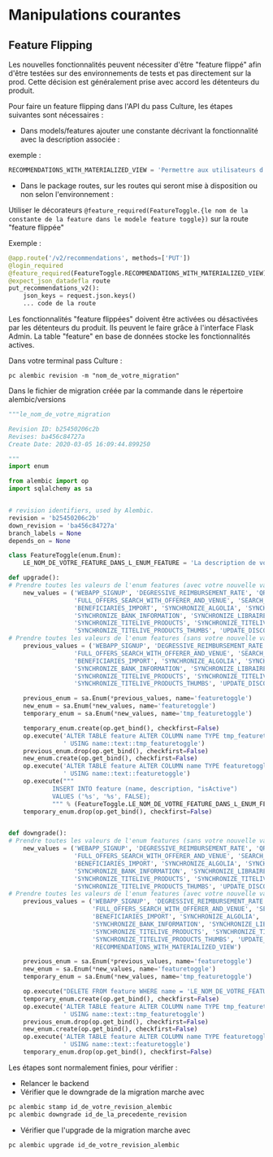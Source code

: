 # Manipulations courantes

## Feature Flipping

Les nouvelles fonctionnalités peuvent nécessiter d'être "feature flippé" afin d'être testées sur des environnements de tests et pas directement sur la prod. Cette décision est généralement prise avec accord les détenteurs du produit.

Pour faire un feature flipping dans l'API du pass Culture, les étapes suivantes sont nécessaires :

- Dans models/features ajouter une constante décrivant la fonctionnalité avec la description associée :

exemple :

```python
RECOMMENDATIONS_WITH_MATERIALIZED_VIEW = 'Permettre aux utilisateurs d''avoir des recommandations de manières plus rapides'
```

- Dans le package routes, sur les routes qui seront mise à disposition ou non selon l'environnement :

Utiliser le décorateurs `@feature_required(FeatureToggle.{le nom de la constante de la feature dans le modele feature toggle})` sur la route "feature flippée"

Exemple :

```python
@app.route('/v2/recommendations', methods=['PUT'])
@login_required
@feature_required(FeatureToggle.RECOMMENDATIONS_WITH_MATERIALIZED_VIEW)
@expect_json_datadefla route
put_recommendations_v2():
    json_keys = request.json.keys()
    ... code de la route
```

Les fonctionnalités "feature flippées" doivent être activées ou désactivées par les détenteurs du produit. Ils peuvent le faire grâce à l'interface Flask Admin. La table "feature" en base de données stocke les fonctionnalités actives.

Dans votre terminal pass Culture :

`pc alembic revision -m "nom_de_votre_migration"`

Dans le fichier de migration créée par la commande dans le répertoire alembic/versions

```python
"""le_nom_de_votre_migration

Revision ID: b25450206c2b
Revises: ba456c84727a
Create Date: 2020-03-05 16:09:44.899250

"""
import enum

from alembic import op
import sqlalchemy as sa


# revision identifiers, used by Alembic.
revision = 'b25450206c2b'
down_revision = 'ba456c84727a'
branch_labels = None
depends_on = None

class FeatureToggle(enum.Enum):
    LE_NOM_DE_VOTRE_FEATURE_DANS_L_ENUM_FEATURE = 'La description de votre feature dans l''enum feature'

def upgrade():
# Prendre toutes les valeurs de l'enum features (avec votre nouvelle variable feature flip)
    new_values = ('WEBAPP_SIGNUP', 'DEGRESSIVE_REIMBURSEMENT_RATE', 'QR_CODE',
                  'FULL_OFFERS_SEARCH_WITH_OFFERER_AND_VENUE', 'SEARCH_ALGOLIA', 'SEARCH_LEGACY',
                  'BENEFICIARIES_IMPORT', 'SYNCHRONIZE_ALGOLIA', 'SYNCHRONIZE_ALLOCINE',
                  'SYNCHRONIZE_BANK_INFORMATION', 'SYNCHRONIZE_LIBRAIRES', 'SYNCHRONIZE_TITELIVE',
                  'SYNCHRONIZE_TITELIVE_PRODUCTS', 'SYNCHRONIZE_TITELIVE_PRODUCTS_DESCRIPTION',
                  'SYNCHRONIZE_TITELIVE_PRODUCTS_THUMBS', 'UPDATE_DISCOVERY_VIEW', 'UPDATE_BOOKING_USED', 'RECOMMENDATIONS_WITH_MATERIALIZED_VIEW')
# Prendre toutes les valeurs de l'enum features (sans votre nouvelle variable feature flip)
    previous_values = ('WEBAPP_SIGNUP', 'DEGRESSIVE_REIMBURSEMENT_RATE', 'QR_CODE',
                  'FULL_OFFERS_SEARCH_WITH_OFFERER_AND_VENUE', 'SEARCH_ALGOLIA', 'SEARCH_LEGACY',
                  'BENEFICIARIES_IMPORT', 'SYNCHRONIZE_ALGOLIA', 'SYNCHRONIZE_ALLOCINE',
                  'SYNCHRONIZE_BANK_INFORMATION', 'SYNCHRONIZE_LIBRAIRES', 'SYNCHRONIZE_TITELIVE',
                  'SYNCHRONIZE_TITELIVE_PRODUCTS', 'SYNCHRONIZE_TITELIVE_PRODUCTS_DESCRIPTION',
                  'SYNCHRONIZE_TITELIVE_PRODUCTS_THUMBS', 'UPDATE_DISCOVERY_VIEW', 'UPDATE_BOOKING_USED')

    previous_enum = sa.Enum(*previous_values, name='featuretoggle')
    new_enum = sa.Enum(*new_values, name='featuretoggle')
    temporary_enum = sa.Enum(*new_values, name='tmp_featuretoggle')

    temporary_enum.create(op.get_bind(), checkfirst=False)
    op.execute('ALTER TABLE feature ALTER COLUMN name TYPE tmp_featuretoggle'
               ' USING name::text::tmp_featuretoggle')
    previous_enum.drop(op.get_bind(), checkfirst=False)
    new_enum.create(op.get_bind(), checkfirst=False)
    op.execute('ALTER TABLE feature ALTER COLUMN name TYPE featuretoggle'
               ' USING name::text::featuretoggle')
    op.execute("""
            INSERT INTO feature (name, description, "isActive")
            VALUES ('%s', '%s', FALSE);
            """ % (FeatureToggle.LE_NOM_DE_VOTRE_FEATURE_DANS_L_ENUM_FEATURE.name, FeatureToggle.LE_NOM_DE_VOTRE_FEATURE_DANS_L_ENUM_FEATURE.value))
    temporary_enum.drop(op.get_bind(), checkfirst=False)


def downgrade():
# Prendre toutes les valeurs de l'enum features (sans votre nouvelle variable feature flip)
    new_values = ('WEBAPP_SIGNUP', 'DEGRESSIVE_REIMBURSEMENT_RATE', 'QR_CODE',
                  'FULL_OFFERS_SEARCH_WITH_OFFERER_AND_VENUE', 'SEARCH_ALGOLIA', 'SEARCH_LEGACY',
                  'BENEFICIARIES_IMPORT', 'SYNCHRONIZE_ALGOLIA', 'SYNCHRONIZE_ALLOCINE',
                  'SYNCHRONIZE_BANK_INFORMATION', 'SYNCHRONIZE_LIBRAIRES', 'SYNCHRONIZE_TITELIVE',
                  'SYNCHRONIZE_TITELIVE_PRODUCTS', 'SYNCHRONIZE_TITELIVE_PRODUCTS_DESCRIPTION',
                  'SYNCHRONIZE_TITELIVE_PRODUCTS_THUMBS', 'UPDATE_DISCOVERY_VIEW', 'UPDATE_BOOKING_USED')
# Prendre toutes les valeurs de l'enum features (avec votre nouvelle variable feature flip)
    previous_values = ('WEBAPP_SIGNUP', 'DEGRESSIVE_REIMBURSEMENT_RATE', 'QR_CODE',
                       'FULL_OFFERS_SEARCH_WITH_OFFERER_AND_VENUE', 'SEARCH_ALGOLIA', 'SEARCH_LEGACY',
                       'BENEFICIARIES_IMPORT', 'SYNCHRONIZE_ALGOLIA', 'SYNCHRONIZE_ALLOCINE',
                       'SYNCHRONIZE_BANK_INFORMATION', 'SYNCHRONIZE_LIBRAIRES', 'SYNCHRONIZE_TITELIVE',
                       'SYNCHRONIZE_TITELIVE_PRODUCTS', 'SYNCHRONIZE_TITELIVE_PRODUCTS_DESCRIPTION',
                       'SYNCHRONIZE_TITELIVE_PRODUCTS_THUMBS', 'UPDATE_DISCOVERY_VIEW', 'UPDATE_BOOKING_USED',
                       'RECOMMENDATIONS_WITH_MATERIALIZED_VIEW')

    previous_enum = sa.Enum(*previous_values, name='featuretoggle')
    new_enum = sa.Enum(*new_values, name='featuretoggle')
    temporary_enum = sa.Enum(*new_values, name='tmp_featuretoggle')

    op.execute("DELETE FROM feature WHERE name = 'LE_NOM_DE_VOTRE_FEATURE_DANS_L_ENUM_FEATURE'")
    temporary_enum.create(op.get_bind(), checkfirst=False)
    op.execute('ALTER TABLE feature ALTER COLUMN name TYPE tmp_featuretoggle'
               ' USING name::text::tmp_featuretoggle')
    previous_enum.drop(op.get_bind(), checkfirst=False)
    new_enum.create(op.get_bind(), checkfirst=False)
    op.execute('ALTER TABLE feature ALTER COLUMN name TYPE featuretoggle'
               ' USING name::text::featuretoggle')
    temporary_enum.drop(op.get_bind(), checkfirst=False)

```

Les étapes sont normalement finies, pour vérifier :

- Relancer le backend
- Vérifier que le downgrade de la migration marche avec

```bash
pc alembic stamp id_de_votre_revision_alembic
pc alembic downgrade id_de_la_precedente_revision
```

- Vérifier que l'upgrade de la migration marche avec

```bash
pc alembic upgrade id_de_votre_revision_alembic
```
